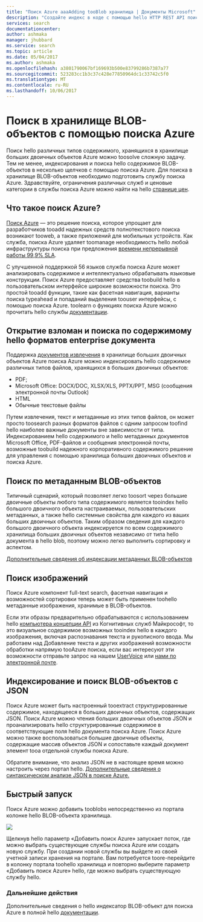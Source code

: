 ```yaml
---
title: "Поиск Azure aaaAdding tooBlob хранилища | Документы Microsoft"
description: "Создайте индекс в коде с помощью hello HTTP REST API поиска Azure."
services: search
documentationcenter: 
author: ashmaka
manager: jhubbard
ms.service: search
ms.topic: article
ms.date: 05/04/2017
ms.author: ashmaka
ms.openlocfilehash: a3801790067bf169693b500e83799286b7387a77
ms.sourcegitcommit: 523283cc1b3c37c428e77850964dc1c33742c5f0
ms.translationtype: MT
ms.contentlocale: ru-RU
ms.lasthandoff: 10/06/2017
---
```

# <a name="searching-blob-storage-with-azure-search"></a>Поиск в хранилище BLOB-объектов с помощью поиска Azure

Поиск hello различных типов содержимого, хранящихся в хранилище больших двоичных объектов Azure можно toosolve сложную задачу. Тем не менее, индексирования и поиска hello содержимое BLOB-объектов в несколько щелчков с помощью поиска Azure. Для поиска в хранилище BLOB-объектов необходимо подготовить службу поиска Azure. Здравствуйте, ограничения различных служб и ценовые категории в службы поиска Azure можно найти на hello [странице цен](https://aka.ms/azspricing).

## <a name="what-is-azure-search"></a>Что такое поиск Azure?
[Поиск Azure](https://aka.ms/whatisazsearch) — это решение поиска, которое упрощает для разработчиков tooadd надежных средств полнотекстового поиска возникают tooweb, а также приложений для мобильных устройств. Как служба, поиска Azure удаляет toomanage необходимость hello любой инфраструктуры поиска при предложения [времени непрерывной работы 99,9% SLA](https://aka.ms/azuresearchsla).

С улучшенной поддержкой 56 языков служба поиска Azure может анализировать содержимое и интеллектуально обрабатывать языковые конструкции. Поиск Azure предоставляет средства toobuild hello в пользовательском интерфейсе широкие возможности поиска. Это простой tooadd функции, такие как фасетная навигация, варианты поиска typeahead и попаданий выделения toouser интерфейсы, с помощью поиска Azure. toolearn о функциях поиска Azure можно прочитать hello службы [документации](https://aka.ms/azsearchdocs).

## <a name="crack-open-and-search-through-hello-content-of-enterprise-document-formats"></a>Открытие взломан и поиска по содержимому hello форматов enterprise документа
Поддержка [документов извлечения](https://aka.ms/azsblobindexer) в хранилище больших двоичных объектов Azure поиска Azure можно индексировать hello содержимое различных типов файлов, хранящихся в больших двоичных объектов:
- PDF;
- Microsoft Office: DOCX/DOC, XLSX/XLS, PPTX/PPT, MSG (сообщения электронной почты Outlook)
- HTML
- Обычные текстовые файлы

Путем извлечения, текст и метаданные из этих типов файлов, он может просто toosearch разных форматов файлов с одним запросом toofind hello наиболее важные документы вне зависимости от типа. Индексированием hello содержимого и hello метаданных документов Microsoft Office, PDF-файлов и сообщения электронной почты, возможные toobuild надежного корпоративного содержимого решение для управления с помощью хранилища больших двоичных объектов и поиска Azure.

## <a name="search-through-your-blob-metadata"></a>Поиск по метаданным BLOB-объектов
Типичный сценарий, который позволяет легко toosort через большие двоичные объекты любого типа содержимого является tooindex hello большого двоичного объекта настраиваемых, пользовательских метаданных, а также hello системные свойства для каждого из ваших больших двоичных объектов. Таким образом сведения для каждого большого двоичного объекта индексируется по всем содержимого хранилища больших двоичных объектов независимо от типа hello документа в hello blob, поэтому можно легко выполнить сортировку и аспектом.

[Дополнительные сведения об индексации метаданных BLOB-объектов](https://aka.ms/azsblobmetadataindexing)

## <a name="image-search"></a>Поиск изображений
Поиск Azure компонент full-text search, фасетная навигация и возможностей сортировки теперь может быть применен toohello метаданные изображения, хранимые в BLOB-объектов.

Если эти образы предварительно обрабатываются с использованием hello [компьютера концепции API](https://www.microsoft.com/cognitive-services/computer-vision-api) из Когнитивных служб Майкрософт, то это визуальное содержимое возможных tooindex hello в каждого изображения, включая распознавания текста и рукописного ввода. Мы работаем над Добавление текста и других изображений возможности обработки напрямую tooAzure поиска, если вас интересуют эти возможности отправьте запрос на нашем [UserVoice](https://aka.ms/azsuv) или [нами по электронной почте](mailto:azscustquestions@microsoft.com).

## <a name="index-and-search-through-json-blobs"></a>Индексирование и поиск BLOB-объектов с JSON
Поиск Azure может быть настроенный tooextract структурированные содержимое, находящееся в больших двоичных объектов, содержащих JSON. Поиск Azure можно чтения больших двоичных объектов JSON и проанализировать hello структурированные содержимое в соответствующие поля hello документа поиска Azure. Поиск Azure можно также воспользоваться большие двоичные объекты, содержащие массив объектов JSON и сопоставьте каждый документ элемент tooa отдельной службы поиска Azure.

Обратите внимание, что анализ JSON не в настоящее время можно настроить через портал hello. [Дополнительные сведения о синтаксическом анализе JSON в поиске Azure.](https://aka.ms/azsjsonblobindexing)

## <a name="quick-start"></a>Быстрый запуск
Поиск Azure можно добавить tooblobs непосредственно из портала колонке hello BLOB-объекта хранилища.

![](./media/search-blob-storage-integration/blob-blade.png)

Щелкнув hello параметр «Добавить поиск Azure» запускает поток, где можно выбрать существующие службы поиска Azure или создать новую службу. При создании новой службы вы выйдете из своей учетной записи хранения на портале. Вам потребуется toore-перейдите в колонку портала toohello хранилища и повторно выберите параметр «Добавить поиск Azure» hello, где можно выбрать существующую службу hello.

### <a name="next-steps"></a>Дальнейшие действия
Дополнительные сведения о hello индексатор BLOB-объект для поиска Azure в полной hello [документации](https://aka.ms/azsblobindexer).

